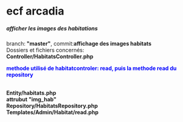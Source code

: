

<h1>ecf arcadia</h1>


<h5>afficher les images des habitations</h5>

<p>branch:<strong> "master"</strong>, commit:<strong>affichage des images habitats </strong> <br>
Dossiers et fichiers concernés: <br><strong>Controller/HabitatsController.php <p style="color: blue;">methode utilisé de habitatcontroler: read, puis la methode read du repository </p> <br>
Entity/habitats.php <br>
  attrubut "img_hab" <br>
Repository/HabitatsRepository.php <br>
Templates/Admin/Habitat/read.php</strong></p>

